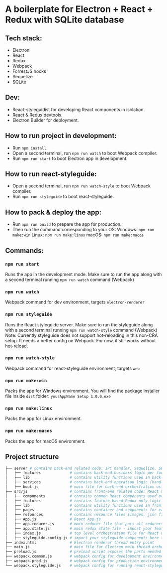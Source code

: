 # A boilerplate for Electron + React + Redux with SQLite database

## Tech stack:

- Electron
- React
- Redux
- Webpack
- ForrestJS hooks
- Sequelize
- SQLite

## Dev:

- React-styleguidist for developing React components in isolation.
- React & Redux devtools.
- Electron Builder for deployment.

## How to run project in development:

- Run `npm install`
- Open a second terminal, run `npm run watch` to boot Webpack compiler.
- Run `npm run start` to boot Electron app in development.

## How to run react-styleguide:

- Open a second terminal, run `npm run watch-style` to boot Webpack compiler.
- Run `npm run styleguide` to boot react-styleguide.

## How to pack & deploy the app:

- Run `npm run build` to prepare the app for production.
- Then run the command corresponding to your OS:
  Windows: `npm run make:win`
  Linux: `npm run make:linux`
  macOS: `npm run make:macos`

## Commands:

### `npm run start`

Runs the app in the development mode.
Make sure to run the app along with a second terminal running `npm run watch` command (Webpack)

### `npm run watch`

Webpack command for dev environment, targets `electron-renderer`

### `npm run styleguide`

Runs the React styleguide server.
Make sure to run the styleguide along with a second terminal running `npm run watch-style` command (Webpack)
Note: Currently styleguide does not support hot-reloading in this non-CRA setup.
It needs a better config on Webpack. For now, it still works without hot-reload.

### `npm run watch-style`

Webpack command for react-styleguide environment, targets `web`

### `npm run make:win`

Packs the app for Windows environment.
You will find the package installer file inside `dist` folder: `yourAppName Setup 1.0.0.exe`

### `npm run make:linux`

Packs the app for Linux environment.

### `npm run make:macos`

Packs the app for macOS environment.

## Project structure

```bash
├── server # contains back-end related code: IPC handler, Sequelize, SQLite
│   ├── features             # contains back-end business logic per functionality (routes)
│   ├── lib                  # contains utility functions used in back-end
│   ├── services             # contains back-end operation logic (handling IPC, SQLite, etc.)
│   ├── boot.js              # main file for back-end orchestration using ForrestJS hooks
├── src/js                   # contains front-end related code: React & Redux
│   ├── components           # contains common React components used overall the front-end
│   ├── features             # contains feature based Redux only logic
│   ├── lib                  # contains utility functions used in front-end
│   ├── pages                # contains container and components for each page
│   ├── resources            # contains resource files (images, json files, etc.)
│   ├── App.js               # React App.js
│   ├── app.reducer.js       # main reducer file that puts all reducers together (no need to modify)
│   ├── app.state.js         # main redux state file - import your features here to initialize them.
│   ├── index.js             # top level orchestration file for React & Redux
│   ├── styleguide.config.js # import your styleguide components here to work on isolation
├── index.html               # Electron renderer thread entry point
├── main.js                  # main file for Electron main thread orchestration
├── preload.js               # preload script exposes the parts needed for renderer from main thread
├── webpack.common.js        # webpack config for development environment
├── webpack.prod.js          # webpack config for production environment
└── webpack.styleguide.js    # webpack config for running react-styleguide
```
